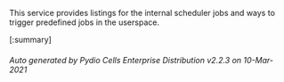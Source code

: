 






This service provides listings for the internal scheduler jobs and ways to trigger predefined jobs in the userspace.

[:summary]

###### Auto generated by Pydio Cells Enterprise Distribution v2.2.3 on 10-Mar-2021
